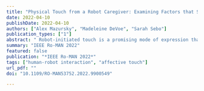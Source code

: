 ```yaml
---
title: "Physical Touch from a Robot Caregiver: Examining Factors that Shape Patient Experience"
date: 2022-04-10
publishDate: 2022-04-10
authors: ["Alex Mazursky", "Madeleine DeVoe", "Sarah Sebo"]
publication_types: ["1"]
abstract: " Robot-initiated touch is a promising mode of expression that would allow robot caregivers to perform physical tasks (instrumental touch) and provide comfort (affective touch) in healthcare settings. To understand the factors that shape how people respond to touch from a robotic caregiver, we conducted a crowdsourced study (N=163) examining how robot-initiated touch (present or absent), the robot’s intent (instrumental or affective), robot appearance (Nao or Stretch), and robot tone (empathetic or serious) impact the perceived quality of care. Results show that participants prefer instrumental to affective touch, view the robot as having greater social attributes (higher warmth, higher competence, and lower discomfort) after robot-initiated touch, are more comfortable interacting with the human-like Nao than the more machine-like Stretch, and favor consistent robot tone and appearance. From these results, we derived three design guidelines for caregiving robots in healthcare settings"
summary: "IEEE Ro-MAN 2022"
featured: false
publication: "*IEEE Ro-MAN 2022*"
tags: ["human-robot interaction", "affective touch"]
url_pdf: ""
doi: "10.1109/RO-MAN53752.2022.9900549"

---
```



